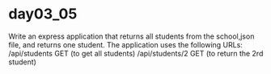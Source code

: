 # day03_05
Write an express application that returns all students from the school,json file, and returns one student. The application uses the following URLs:  /api/students GET (to get all students) /api/students/2 GET (to return the 2rd student)
